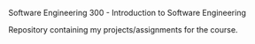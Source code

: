 Software Engineering 300 - Introduction to Software Engineering

Repository containing my projects/assignments for the course.
